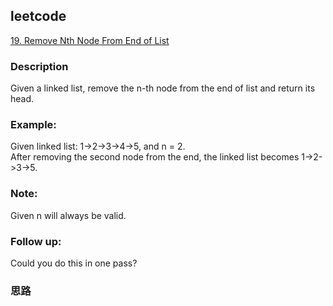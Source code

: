 ## leetcode  
[19. Remove Nth Node From End of List](https://leetcode.com/problems/reverse-linked-list/)

### Description
Given a linked list, remove the n-th node from the end of list and return its head.  
### Example:  
Given linked list: 1->2->3->4->5, and n = 2.  
After removing the second node from the end, the linked list becomes 1->2->3->5.  
### Note:  
Given n will always be valid.  
### Follow up:  
Could you do this in one pass?  

### 思路    
